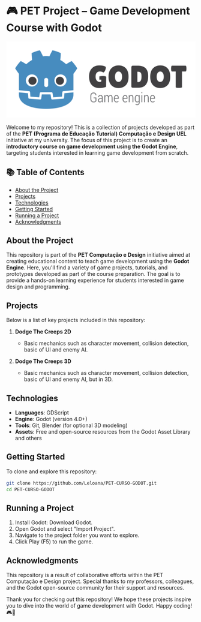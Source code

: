 # 🎮 PET Project – Game Development Course with Godot
![Godot Logo](images/godot-logo.svg)

Welcome to my repository! This is a collection of projects developed as part of the **PET (Programa de Educação Tutorial) Computação e Design UEL** initiative at my university. The focus of this project is to create an **introductory course on game development using the Godot Engine**, targeting students interested in learning game development from scratch.

## 📚 Table of Contents

- [About the Project](#about-the-project)
- [Projects](#projects)
- [Technologies](#technologies)
- [Getting Started](#getting-started)
- [Running a Project](#Running-a-Project)
- [Acknowledgments](#acknowledgments)
  
## About the Project

This repository is part of the **PET Computação e Design** initiative aimed at creating educational content to teach game development using the **Godot Engine**. Here, you'll find a variety of game projects, tutorials, and prototypes developed as part of the course preparation. The goal is to provide a hands-on learning experience for students interested in game design and programming.

## Projects

Below is a list of key projects included in this repository:

1. **Dodge The Creeps 2D**
   - Basic mechanics such as character movement, collision detection, basic of UI and enemy AI.

2. **Dodge The Creeps 3D**
   - Basic mechanics such as character movement, collision detection, basic of UI and enemy AI, but in 3D.


## Technologies

- **Languages**: GDScript
- **Engine**: Godot (version 4.0+)
- **Tools**: Git, Blender (for optional 3D modeling)
- **Assets**: Free and open-source resources from the Godot Asset Library and others

## Getting Started

To clone and explore this repository:

```bash
git clone https://github.com/Leloana/PET-CURSO-GODOT.git
cd PET-CURSO-GODOT
```

## Running a Project
1. Install Godot: Download Godot.
2. Open Godot and select "Import Project".
3. Navigate to the project folder you want to explore.
4. Click Play (F5) to run the game.

## Acknowledgments
This repository is a result of collaborative efforts within the PET Computação e Design project. Special thanks to my professors, colleagues, and the Godot open-source community for their support and resources.

Thank you for checking out this repository! We hope these projects inspire you to dive into the world of game development with Godot. Happy coding! 🎮🚀
